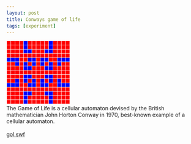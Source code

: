 ```yaml
---
layout: post
title: Conways game of life
tags: [experiment]
---
```

![superposition](/img/gol.png)  
The Game of Life is a cellular automaton devised by the British mathematician John Horton Conway in 1970, best-known example of a cellular automaton.  
<br>
[gol.swf](/files/gol.swf)
